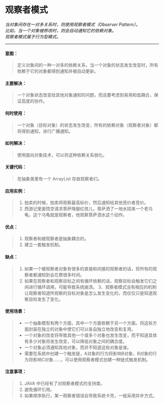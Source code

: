 # 观察者模式

*当对象间存在一对多关系时，则使用观察者模式（Observer Pattern）。  
比如，当一个对象被修改时，则会自动通知它的依赖对象。  
观察者模式属于行为型模式。*   

-------------------

#### 意图：
>定义对象间的一种一对多的依赖关系，当一个对象的状态发生改变时，所有依赖于它的对象都得到通知并被自动更新。

#### 主要解决：
>一个对象状态改变给其他对象通知的问题，而且要考虑到易用和低耦合，保证高度的协作。

#### 何时使用：
>一个对象（目标对象）的状态发生改变，所有的依赖对象（观察者对象）都将得到通知，进行广播通知。

#### 如何解决：
>使用面向对象技术，可以将这种依赖关系弱化。

#### 关键代码：
>在抽象类里有一个 ArrayList 存放观察者们。

#### 应用实例： 
>1. 拍卖的时候，拍卖师观察最高标价，然后通知给其他竞价者竞价。
>2. 西游记里面悟空请求菩萨降服红孩儿，菩萨洒了一地水招来一个老乌龟，这个乌龟就是观察者，他观察菩萨洒水这个动作。

#### 优点： 
>1. 观察者和被观察者是抽象耦合的。 
>2. 建立一套触发机制。

#### 缺点： 
>1. 如果一个被观察者对象有很多的直接和间接的观察者的话，将所有的观察者都通知到会花费很多时间。 
>2. 如果在观察者和观察目标之间有循环依赖的话，观察目标会触发它们之间进行循环调用，可能导致系统崩溃。 3、观察者模式没有相应的机制让观察者知道所观察的目标对象是怎么发生变化的，而仅仅只是知道观察目标发生了变化。

#### 使用场景：
>- 一个抽象模型有两个方面，其中一个方面依赖于另一个方面。将这些方面封装在独立的对象中使它们可以各自独立地改变和复用。
>- 一个对象的改变将导致其他一个或多个对象也发生改变，而不知道具体有多少对象将发生改变，可以降低对象之间的耦合度。
>- 一个对象必须通知其他对象，而并不知道这些对象是谁。
>- 需要在系统中创建一个触发链，A对象的行为将影响B对象，B对象的行为将影响C对象……，可以使用观察者模式创建一种链式触发机制。

#### 注意事项： 
>1. JAVA 中已经有了对观察者模式的支持类。
>1. 避免循环引用。
>1. 如果顺序执行，某一观察者错误会导致系统卡壳，一般采用异步方式。
